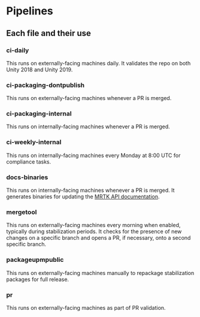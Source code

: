 # Pipelines

## Each file and their use

### ci-daily

This runs on externally-facing machines daily. It validates the repo on both Unity 2018 and Unity 2019.

### ci-packaging-dontpublish

This runs on externally-facing machines whenever a PR is merged.

### ci-packaging-internal

This runs on internally-facing machines whenever a PR is merged.

### ci-weekly-internal

This runs on internally-facing machines every Monday at 8:00 UTC for compliance tasks.

### docs-binaries

This runs on internally-facing machines whenever a PR is merged. It generates binaries for updating the [MRTK API documentation](https://docs.microsoft.com/dotnet/api/microsoft.mixedreality.toolkit).

### mergetool

This runs on externally-facing machines every morning when enabled, typically during stabilization periods. It checks for the presence of new changes on a specific branch and opens a PR, if necessary, onto a second specific branch.

### packageupmpublic

This runs on externally-facing machines manually to repackage stabilization packages for full release.

### pr

This runs on externally-facing machines as part of PR validation.
